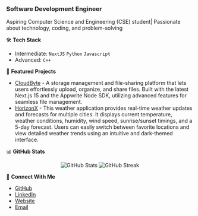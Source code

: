 ### Software Development Engineer

Aspiring Computer Science and Engineering (CSE) student| Passionate about technology, coding, and problem-solving

🛠️ **Tech Stack**
- Intermediate: `NextJS` `Python` `Javascript`
- Advanced: `C++`

🔭 **Featured Projects**
- [CloudByte](https://github.com/Rishabh4179/CloudByte) - A storage management and file-sharing platform that lets users effortlessly upload, organize, and share files. Built with the latest Next.js 15 and the Appwrite Node SDK, utilizing advanced features for seamless file management.
- [HorizonX](https://github.com/Rishabh4179/HorizonX) - This weather application provides real-time weather updates and forecasts for multiple cities. It displays current temperature, weather conditions, humidity, wind speed, sunrise/sunset timings, and a 5-day forecast. Users can easily switch between favorite locations and view detailed weather trends using an intuitive and dark-themed interface.

📊 **GitHub Stats**
<p align="center">
  <img src="https://github-readme-stats.vercel.app/api?username=Rishabh4179&show_icons=true&theme=dark" alt="GitHub Stats" />
  <img src="https://github-readme-streak-stats.herokuapp.com/?user=Rishabh4179&theme=dark" alt="GitHub Streak" />
</p>

🤝 **Connect With Me**
- [GitHub](https://github.com/Rishabh4179)
- [LinkedIn](https://www.linkedin.com/in/rishabh-sharma-a1b548202/)
- [Website](https://linktr.ee/rishabhsharma41)
- [Email](mailto:rishabh.sharma4246@gmail.com)

